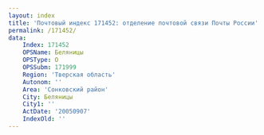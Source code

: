 ```yaml
---
layout: index
title: 'Почтовый индекс 171452: отделение почтовой связи Почты России'
permalink: /171452/
data:
    Index: 171452
    OPSName: Беляницы
    OPSType: О
    OPSSubm: 171999
    Region: 'Тверская область'
    Autonom: ''
    Area: 'Сонковский район'
    City: Беляницы
    City1: ''
    ActDate: '20050907'
    IndexOld: ''
---
```

